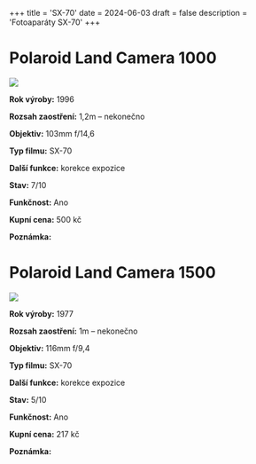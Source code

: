 +++
title = 'SX-70'
date = 2024-06-03
draft = false
description = 'Fotoaparáty SX-70'
+++

# Polaroid Land Camera 1000

![](landcamera1000.jpg)

**Rok výroby:**	1996
    
**Rozsah zaostření:**	1,2m – nekonečno

**Objektiv:**	103mm f/14,6
    
**Typ filmu:**	SX-70

**Další funkce:**	korekce expozice
    
**Stav:**	7/10

**Funkčnost:**	Ano

**Kupní cena:**	500 kč
    
**Poznámka:**	

# Polaroid Land Camera 1500

![](landcamera1500.jpg)

**Rok výroby:**	1977
    
**Rozsah zaostření:**	1m – nekonečno

**Objektiv:**	116mm f/9,4
    
**Typ filmu:**	SX-70

**Další funkce:**	korekce expozice
    
**Stav:**	5/10

**Funkčnost:**	Ano

**Kupní cena:**	217 kč
    
**Poznámka:**	